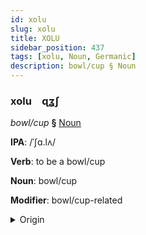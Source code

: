 ```yaml
---
id: xolu
slug: xolu
title: XOLU
sidebar_position: 437
tags: [xolu, Noun, Germanic]
description: bowl/cup § Noun
---
```


### xolu&emsp;<span kind="abugida">ɋʓʃ</span>

*bowl/cup* **§** [Noun](../../tags/Noun)

**IPA**: /ˈʃɑ.lʌ/

**Verb**: to be a bowl/cup

**Noun**: bowl/cup

**Modifier**: bowl/cup-related

<details>
    <summary>Origin</summary>
    German Schale /ˈʃaːlə/<br/>
    <em>Germanic Language Family</em>
</details>